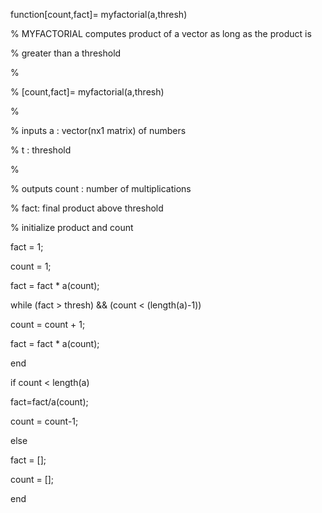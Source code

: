 function[count,fact]= myfactorial(a,thresh)

% MYFACTORIAL computes product of a vector as long as the product is

% greater than a threshold

%

% [count,fact]= myfactorial(a,thresh)

%

% inputs a : vector(nx1 matrix) of numbers

% t : threshold

%

% outputs count : number of multiplications

% fact: final product above threshold

% initialize product and count

fact = 1;

count = 1;

fact = fact * a(count);

while (fact > thresh) && (count < (length(a)-1))

count = count + 1;

fact = fact * a(count);

end

if count < length(a)

fact=fact/a(count);

count = count-1;

else

fact = [];

count = [];

end